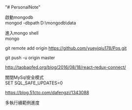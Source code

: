 "# PersonalNote" 

啟動mongodb  
mongod -dbpath D:\mongodb\data

進入mongo shell  
mongo

git remote add origin https://github.com/yueyiqiu178/Pos.git

git push -u origin master


http://taobaofed.org/blog/2016/08/18/react-redux-connect/

關閉MySql安全模式  
SET SQL_SAFE_UPDATES=0

https://blog.51cto.com/dafengzi/1343088


多執行續範例進度
